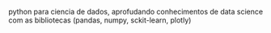 python para ciencia de dados, aprofudando conhecimentos de data science com as bibliotecas (pandas, numpy, sckit-learn, plotly)
